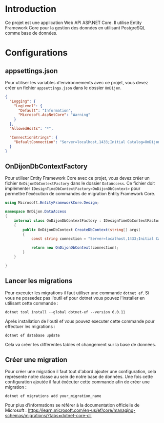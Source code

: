 # Introduction

Ce projet est une application Web API ASP.NET Core. Il utilise Entity Framework Core pour la gestion des données en utilisant PostgreSQL comme base de données.

# Configurations

## appsettings.json

Pour utiliser les variables d'environnements avec ce projet, vous devez créer un fichier `appsettings.json` dans le dossier `OnDijon`.

```json
{
  "Logging": {
    "LogLevel": {
      "Default": "Information",
      "Microsoft.AspNetCore": "Warning"
    }
  },
  "AllowedHosts": "*",

  "ConnectionStrings": {
    "DefaultConnection": "Server=localhost,1433;Initial Catalog=OnDijon;Persist Security Info=False;User ID=sa;Password=your-strong-password;MultipleActiveResultSets=False;Encrypt=True;TrustServerCertificate=True;Connection Timeout=30;"
  }
}
```

## OnDijonDbContextFactory

Pour utiliser Entity Framework Core avec ce projet, vous devez créer un fichier `OnDijonDbContextFactory` dans le dossier `DataAccess`. Ce fichier doit implémenter `IDesignTimeDbContextFactory<OnDijonDbContext>` pour permettre l'exécution de commandes de migration Entity Framework Core.

```csharp
using Microsoft.EntityFrameworkCore.Design;

namespace OnDijon.DataAccess
{
    internal class OnDijonDbContextFactory : IDesignTimeDbContextFactory<OnDijonDbContext>
    {
        public OnDijonDbContext CreateDbContext(string[] args)
        {
            const string connection = "Server=localhost,1433;Initial Catalog=OnDijon;Persist Security Info=False;User ID=sa;Password=your-strong-password;MultipleActiveResultSets=False;Encrypt=True;TrustServerCertificate=True;Connection Timeout=30;";

            return new OnDijonDbContext(connection);
        }
    }

}
```


## Lancer les migrations

Pour executer les migrations il faut utiliser une commande `dotnet ef`. Si vous ne possedez pas l'outil ef pour dotnet vous pouvez l'installer en utilisant cette commande :
```shell
dotnet tool install --global dotnet-ef --version 6.0.11
````

Après installation de l'outil ef vous pouvez executer cette commande pour effectuer les migrations : 

```shell
dotnet ef database update
```

Cela va créer les différentes tables et changement sur la base de données.

## Créer une migration

Pour créer une migration il faut tout d'abord ajouter une configuration, cela représente notre classe au sein de notre base de données.
Une fois cette configuration ajoutée il faut éxécuter cette commande afin de créer une migration : 

```shell
dotnet ef migrations add your_migration_name
```

Pour plus d'informations se référer à la documentation officielle de Microsoft : https://learn.microsoft.com/en-us/ef/core/managing-schemas/migrations/?tabs=dotnet-core-cli


